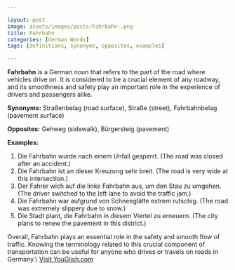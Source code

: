 ```yaml
---

layout: post
image: assets/images/posts/Fahrbahn-.png
title: Fahrbahn 
categories: [German Words]
tags: [definitions, synonyms, opposites, examples]

---
```


**Fahrbahn** is a German noun that refers to the part of the road where vehicles drive on. It is considered to be a crucial element of any roadway, and its smoothness and safety play an important role in the experience of drivers and passengers alike. 

**Synonyms:** Straßenbelag (road surface), Straße (street), Fahrbahnbelag (pavement surface)

**Opposites:** Gehweg (sidewalk), Bürgersteig (pavement)

**Examples:**

1. Die Fahrbahn wurde nach einem Unfall gesperrt. (The road was closed after an accident.)
2. Die Fahrbahn ist an dieser Kreuzung sehr breit. (The road is very wide at this intersection.)
3. Der Fahrer wich auf die linke Fahrbahn aus, um den Stau zu umgehen. (The driver switched to the left lane to avoid the traffic jam.)
4. Die Fahrbahn war aufgrund von Schneeglätte extrem rutschig. (The road was extremely slippery due to snow.)
5. Die Stadt plant, die Fahrbahn in diesem Viertel zu erneuern. (The city plans to renew the pavement in this district.) 

Overall, Fahrbahn plays an essential role in the safety and smooth flow of traffic. Knowing the terminology related to this crucial component of transportation can be useful for anyone who drives or travels on roads in Germany.\ <a id="yg-widget-0" class="youglish-widget" data-query="Fahrbahn " data-lang="german" data-components="8412" data-auto-start="0" data-bkg-color="theme_light" data-title="How%20to%20pronounce%20Fahrbahn %20in%20German"  rel="nofollow" href="https://youglish.com">Visit YouGlish.com</a><script async src="https://youglish.com/public/emb/widget.js" charset="utf-8"></script>